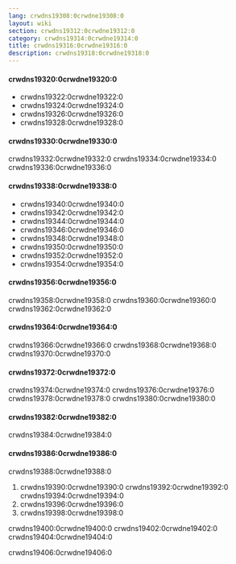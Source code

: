 ```yaml
---
lang: crwdns19308:0crwdne19308:0
layout: wiki
section: crwdns19312:0crwdne19312:0
category: crwdns19314:0crwdne19314:0
title: crwdns19316:0crwdne19316:0
description: crwdns19318:0crwdne19318:0
---
```


#### crwdns19320:0crwdne19320:0
- crwdns19322:0crwdne19322:0
- crwdns19324:0crwdne19324:0
- crwdns19326:0crwdne19326:0
- crwdns19328:0crwdne19328:0

#### crwdns19330:0crwdne19330:0
crwdns19332:0crwdne19332:0 crwdns19334:0crwdne19334:0 crwdns19336:0crwdne19336:0

#### crwdns19338:0crwdne19338:0
- crwdns19340:0crwdne19340:0
- crwdns19342:0crwdne19342:0
- crwdns19344:0crwdne19344:0
- crwdns19346:0crwdne19346:0
- crwdns19348:0crwdne19348:0
- crwdns19350:0crwdne19350:0
- crwdns19352:0crwdne19352:0
- crwdns19354:0crwdne19354:0

#### crwdns19356:0crwdne19356:0
crwdns19358:0crwdne19358:0 crwdns19360:0crwdne19360:0 crwdns19362:0crwdne19362:0

#### crwdns19364:0crwdne19364:0
crwdns19366:0crwdne19366:0 crwdns19368:0crwdne19368:0 crwdns19370:0crwdne19370:0

#### crwdns19372:0crwdne19372:0
crwdns19374:0crwdne19374:0 crwdns19376:0crwdne19376:0 crwdns19378:0crwdne19378:0 crwdns19380:0crwdne19380:0

#### crwdns19382:0crwdne19382:0
crwdns19384:0crwdne19384:0

#### crwdns19386:0crwdne19386:0
crwdns19388:0crwdne19388:0

1. crwdns19390:0crwdne19390:0 crwdns19392:0crwdne19392:0 crwdns19394:0crwdne19394:0
2. crwdns19396:0crwdne19396:0
3. crwdns19398:0crwdne19398:0

crwdns19400:0crwdne19400:0 crwdns19402:0crwdne19402:0 crwdns19404:0crwdne19404:0

crwdns19406:0crwdne19406:0

